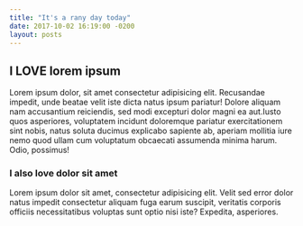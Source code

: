```yaml
---
title: "It's a rany day today"
date: 2017-10-02 16:19:00 -0200
layout: posts
---
```


## I LOVE lorem ipsum
Lorem ipsum dolor, sit amet consectetur adipisicing elit. Recusandae impedit, unde beatae velit iste dicta natus ipsum pariatur! Dolore aliquam nam accusantium reiciendis, sed modi excepturi dolor magni ea aut.Iusto quos asperiores, voluptatem incidunt doloremque pariatur exercitationem sint nobis, natus soluta ducimus explicabo sapiente ab, aperiam mollitia iure nemo quod ullam cum voluptatum obcaecati assumenda minima harum. Odio, possimus!

### I also love dolor sit amet
Lorem ipsum dolor sit amet, consectetur adipisicing elit. Velit sed error dolor natus impedit consectetur aliquam fuga earum suscipit, veritatis corporis officiis necessitatibus voluptas sunt optio nisi iste? Expedita, asperiores.